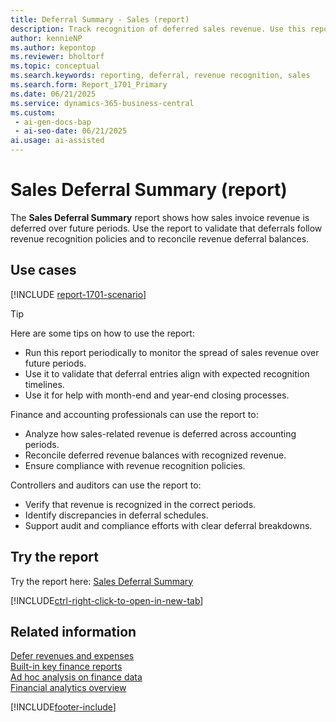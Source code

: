 ```yaml
---
title: Deferral Summary - Sales (report)
description: Track recognition of deferred sales revenue. Use this report when analyzing how sales-related revenue is deferred across accounting periods and to reconcile revenue deferral balances.
author: kennieNP
ms.author: kepontop
ms.reviewer: bholtorf
ms.topic: conceptual
ms.search.keywords: reporting, deferral, revenue recognition, sales
ms.search.form: Report_1701_Primary
ms.date: 06/21/2025
ms.service: dynamics-365-business-central
ms.custom:
 - ai-gen-docs-bap
 - ai-seo-date: 06/21/2025
ai.usage: ai-assisted
---
```


# Sales Deferral Summary (report)

The **Sales Deferral Summary** report shows how sales invoice revenue is deferred over future periods. Use the report to validate that deferrals follow revenue recognition policies and to reconcile revenue deferral balances.

## Use cases

[!INCLUDE [report-1701-scenario](../includes/report-1701-scenario-include.md)]

> [!TIP]
> Here are some tips on how to use the report:
>
> * Run this report periodically to monitor the spread of sales revenue over future periods.
> * Use it to validate that deferral entries align with expected recognition timelines.
> * Use it for help with month-end and year-end closing processes.

Finance and accounting professionals can use the report to:

* Analyze how sales-related revenue is deferred across accounting periods.
* Reconcile deferred revenue balances with recognized revenue.
* Ensure compliance with revenue recognition policies.

Controllers and auditors can use the report to:

* Verify that revenue is recognized in the correct periods.
* Identify discrepancies in deferral schedules.
* Support audit and compliance efforts with clear deferral breakdowns.

## Try the report

Try the report here: [Sales Deferral Summary](https://businesscentral.dynamics.com?report=1701)

[!INCLUDE[ctrl-right-click-to-open-in-new-tab](../includes/ctrl-right-click-to-open-in-new-tab.md)]

## Related information

[Defer revenues and expenses](../finance-how-defer-revenue-expenses.md)  
[Built-in key finance reports](../finance-reports.md)  
[Ad hoc analysis on finance data](../ad-hoc-analysis-finance.md)  
[Financial analytics overview](../bi.md)  

[!INCLUDE[footer-include](../includes/footer-banner.md)]